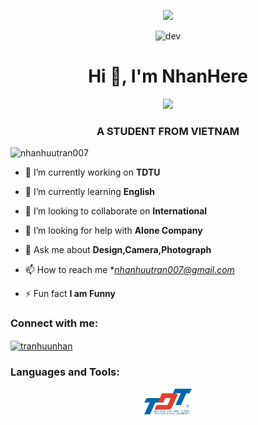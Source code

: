 <p align="center">
  <!-- Typing SVG by DenverCoder1 - https://github.com/DenverCoder1/readme-typing-svg -->
  <a href="https://github.com/DenverCoder1/readme-typing-svg">
    <img src="https://readme-typing-svg.demolab.com?lines=A%20STUDENT%20OF%20TON%20DUC%20THANG%20UNIVERSITY;Learning%20to%20Code%20and%20Design;Always%20learning%20new%20things&font=Fira%20Code&center=true&width=500&height=45&color=4974a5&vCenter=true&pause=1000&size=22" />
  </a>
</p>
<p align="center"> 
        <img src="https://cdn.dribbble.com/users/1059583/screenshots/4171367/coding-freak.gif" alt="dev" width="15%"/>
      </p>
    </td>
  </tr>
</table>
<h1 align="center">Hi 👋, I'm NhanHere</h1>
<p align="center"><img src="https://img.icons8.com/color/48/000000/vietnam-circular.png"  width="5%"/></p>
<h3 align="center">A STUDENT FROM VIETNAM</h3>

<p align="left"> <img src="https://komarev.com/ghpvc/?username=nhanhuutran007&label=Profile%20views&color=0e75b6&style=flat" alt="nhanhuutran007" /> </p>



- 🔭 I’m currently working on **TDTU**

- 🌱 I’m currently learning **English**

- 👯 I’m looking to collaborate on **International**

- 🤝 I’m looking for help with **Alone Company**

- 💬 Ask me about **Design,Camera,Photograph**

- 📫 How to reach me **nhanhuutran007@gmail.com*

- ⚡ Fun fact **I am Funny**

<h3 align="left">Connect with me:</h3>
<p align="left">
<a href="https://www.facebook.com/profile.php?id=100039063817487&locale=vi_VN" target="blank"><img align="center" src="https://raw.githubusercontent.com/rahuldkjain/github-profile-readme-generator/master/src/images/icons/Social/facebook.svg" alt="tranhuunhan" height="30" width="40" /></a>
</p>

<h3 align="left">Languages and Tools:</h3>




<p align="center">
  <a href="https://github.com/nhanhuutran007">
    <img src="https://github.com/nhanhuutran007/nhanhuutran007/blob/main/T%C4%90T_logo-removebg-preview.png" width="15%" alt="nhanhuutran007" /></a>
